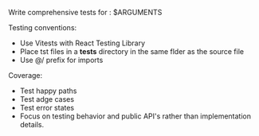 Write comprehensive tests for : $ARGUMENTS

Testing conventions:
* Use Vitests with React Testing Library
* Place tst files in a __tests__ directory in the same flder as the source file
* Use @/ prefix for imports

Coverage:
* Test happy paths
* Test adge cases
* Test error states
* Focus on testing behavior and public API's rather than implementation details.